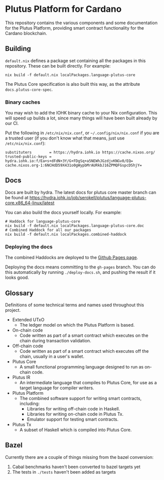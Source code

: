 # Plutus Platform for Cardano

This repository contains the various components and some documentation for the Plutus Platform, providing smart contract functionality for the Cardano blockchain.

## Building

`default.nix` defines a package set containing all the packages in this repository. These can be built directly.
For example:
```
nix build -f default.nix localPackages.language-plutus-core
```

The Plutus Core specification is also built this way, as the attribute `docs.plutus-core-spec`.

### Binary caches

You may wish to add the IOHK binary cache to your Nix configuration. This will speed up builds a lot, since many things will have
been built already by our CI.

Put the following in `/etc/nix/nix.conf`, or `~/.config/nix/nix.conf` if you are a trusted user (if you don't know what that means, just use `/etc/nix/nix.conf`):
```
substituters        = https://hydra.iohk.io https://cache.nixos.org/
trusted-public-keys = hydra.iohk.io:f/Ea+s+dFdN+3Y/G+FDgSq+a5NEWhJGzdjvKNGv0/EQ= cache.nixos.org-1:6NCHdD59X431o0gWypbMrAURkbJ16ZPMQFGspcDShjY=
```

## Docs

Docs are built by hydra. The latest docs for plutus core master branch can be found at
https://hydra.iohk.io/job/serokell/plutus/language-plutus-core.x86_64-linux/latest

You can also build the docs yourself locally. For example:
```
# Haddock for language-plutus-core
nix build -f default.nix localPackages.language-plutus-core.doc
# Combined Haddock for all our packages
nix build -f default.nix localPackages.combined-haddock
```

### Deploying the docs

The combined Haddocks are deployed to the [Github Pages page](https://input-output-hk.github.io/plutus/).

Deploying the docs means committing to the `gh-pages` branch. You can do this automatically
by running `./deploy-docs.sh`, and pushing the result if it looks good.

## Glossary

Definitions of some technical terms and names used throughout this project.

- Extended UTxO
    - The ledger model on which the Plutus Platform is based.
- On-chain code
    - Code written as part of a smart contract which executes on the chain during
      transaction validation.
- Off-chain code
    - Code written as part of a smart contract which executes off the chain, usually
      in a user's wallet.
- Plutus Core
    - A small functional programming language designed to run as on-chain code.
- Plutus IR
    - An intermediate language that compiles to Plutus Core, for use as a target
      language for compiler writers.
- Plutus Platform
    - The combined software support for writing smart contracts, including:
        - Libraries for writing off-chain code in Haskell.
        - Libraries for writing on-chain code in Plutus Tx.
        - Emulator support for testing smart contracts.
- Plutus Tx
    - A subset of Haskell which is compiled into Plutus Core.

## Bazel

Currently there are a couple of things missing from the bazel conversion:

1. Cabal benchmarks haven't been converted to bazel targets yet
2. The tests in `./tests` haven't been added as targets
